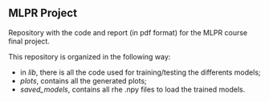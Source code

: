 ## MLPR Project ##

Repository with the code and report (in pdf format) for the MLPR course final project. 

This repository is organized in the following way:

- in _lib_, there is all the code used for training/testing the differents models;
-  _plots_, contains all the generated plots;
- _saved_models_, contains all rhe .npy files to load the trained models.